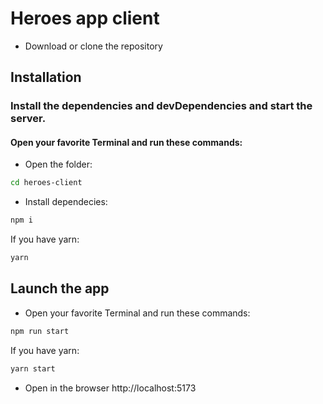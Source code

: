 # Heroes app client

- Download or clone the repository

## Installation
### Install the dependencies and devDependencies and start the server.
#### Open your favorite Terminal and run these commands:
- Open the folder:
```sh
cd heroes-client
```
- Install dependecies:
```sh
npm i
```
If you have yarn:
```sh
yarn
```

## Launch the app

- Open your favorite Terminal and run these commands:
```sh
npm run start
```
If you have yarn:
```sh
yarn start
```
- Open in the browser http://localhost:5173
